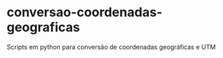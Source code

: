 # conversao-coordenadas-geograficas
Scripts em python para conversão de coordenadas geográficas e UTM
